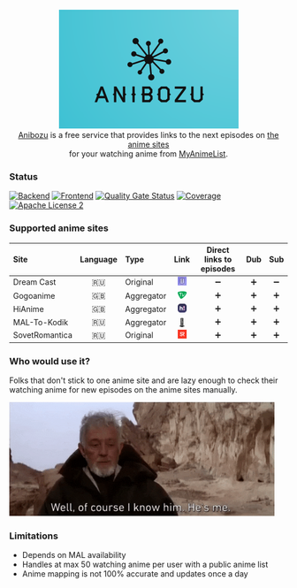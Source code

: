 <p align="center">
  <img width="325" height="215" alt="anibozu-logo" src="https://raw.githubusercontent.com/nasirov/anibozu/main/frontend/img/logo.png"> <br>
  <a href="https://anibozu.moe/">Anibozu</a> is a free service that provides links to the next episodes on 
  <a href="https://github.com/nasirov/anibozu#supported-anime-sites">the anime sites</a> <br>
  for your watching anime from <a href="https://myanimelist.net/">MyAnimeList</a>. <br>
</p>

### Status

[![Backend](https://github.com/nasirov/anibozu/actions/workflows/backend-on_push.yaml/badge.svg)](https://github.com/nasirov/anibozu/actions/workflows/backend-on_push.yaml)
[![Frontend](https://github.com/nasirov/anibozu/actions/workflows/frontend-on_push.yaml/badge.svg)](https://github.com/nasirov/anibozu/actions/workflows/frontend-on_push.yaml)
[![Quality Gate Status](https://sonarcloud.io/api/project_badges/measure?project=nasirov_anibozu&metric=alert_status)](https://sonarcloud.io/dashboard?id=nasirov_anibozu)
[![Coverage](https://sonarcloud.io/api/project_badges/measure?project=nasirov_anibozu&metric=coverage)](https://sonarcloud.io/dashboard?id=nasirov_anibozu)
[![Apache License 2](https://img.shields.io/badge/license-ASF2-blue.svg)](https://www.apache.org/licenses/LICENSE-2.0.txt)

### Supported anime sites

| Site            | Language | Type       |                                          Link                                           | Direct links to episodes |        Dub        |        Sub         |
|:----------------|:--------:|:-----------|:---------------------------------------------------------------------------------------:|:------------------------:|:-----------------:|:------------------:|
| Dream Cast      |   :ru:   | Original   |       [![dream_cast](/images/favicons/dream_cast.png)](https://dreamerscast.com/)       |    :heavy_minus_sign:    | :heavy_plus_sign: | :heavy_minus_sign: |
| Gogoanime       |   :uk:   | Aggregator |          [![gogo_anime](/images/favicons/gogo_anime.png)](https://anitaku.pe/)          |    :heavy_plus_sign:     | :heavy_plus_sign: | :heavy_plus_sign:  |
| HiAnime         |   :uk:   | Aggregator |            [![hi_anime](/images/favicons/hi_anime.png)](https://hianime.to/)            |    :heavy_plus_sign:     | :heavy_plus_sign: | :heavy_plus_sign:  |
| MAL-To-Kodik    |   :ru:   | Aggregator |            [:link:](https://github.com/mal-to-kodik/mal-to-kodik.github.io)             |    :heavy_plus_sign:     | :heavy_plus_sign: | :heavy_plus_sign:  |
| SovetRomantica  |   :ru:   | Original   | [![sovet_romantica](/images/favicons/sovet_romantica.png)](https://sovetromantica.com/) |    :heavy_plus_sign:     | :heavy_plus_sign: | :heavy_plus_sign:  |

### Who would use it?

Folks that don't stick to one anime site and are lazy enough to check their watching anime for new episodes on the anime sites manually.

<img alt="sw_obi_wan" src="https://raw.githubusercontent.com/nasirov/anibozu/main/images/extra/sw_obi_wan.gif">

### Limitations

- Depends on MAL availability
- Handles at max 50 watching anime per user with a public anime list
- Anime mapping is not 100% accurate and updates once a day